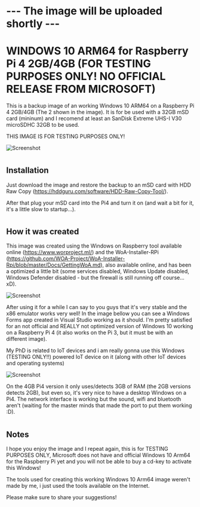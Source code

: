 # --- The image will be uploaded shortly ---

#
# WINDOWS 10 ARM64 for Raspberry Pi 4 2GB/4GB (FOR TESTING PURPOSES ONLY! NO OFFICIAL RELEASE FROM MICROSOFT)

This is a backup image of an working Windows 10 ARM64 on a Raspberry Pi 4 2GB/4GB (The 2 shown in the image). It is for be used with a 32GB mSD card (mininum) and I recomend at least an SanDisk Extreme UHS-I V30 microSDHC 32GB to be used. 

THIS IMAGE IS FOR TESTING PURPOSES ONLY!

![Screenshot](https://i.ibb.co/jMg1cX7/125549229-379558340051436-1087247185212036840-n.jpg)

#
#
## Installation

Just download the image and restore the backup to an mSD card with HDD Raw Copy (https://hddguru.com/software/HDD-Raw-Copy-Tool/).

After that plug your mSD card into the Pi4 and turn it on (and wait a bit for it, it's a little slow to startup...).

#
#
## How it was created

This image was created using the Windows on Raspberry tool available online (https://www.worproject.ml/) and the WoA-Installer-RPi (https://github.com/WOA-Project/WoA-Installer-Rpi/blob/master/Docs/GettingWoA.md), also available online, and has been a optimized a little bit (some services disabled, Windows Update disabled, Windows Defender disabled - but the firewall is still running off course... xD).

![Screenshot](https://i.ibb.co/Fn6TCfX/wor.jpg)

After using it for a while I can say to you guys that it's very stable and the x86 emulator works very well! In the image bellow you can see a Windows Forms app created in Visual Studio working as it should. I'm pretty satisfied for an not official and REALLY not optimized version of Windows 10 working on a Raspberry Pi 4 (it also works on the Pi 3, but it must be with an different image).

My PhD is related to IoT devices and i am really gonna use this Windows (TESTING ONLY!!) powered IoT device on it (along with other IoT devices and operating systems)

![Screenshot](https://i.ibb.co/BwxSvcH/123468020-360182455214655-664611567063342127-n.png)

On the 4GB Pi4 version it only uses/detects 3GB of RAM (the 2GB versions detects 2GB), but even so, it's very nice to have a desktop Windows on a Pi4. The network interface is working but the sound, wifi and bluetooth aren't (waiting for the master minds that made the port to put them working :D).

#
#
## Notes

I hope you enjoy the image and I repeat again, this is for TESTING PURPOSES ONLY, Microsoft does not have and official Windows 10 Arm64 for the Raspberry Pi yet and you will not be able to buy a cd-key to activate this Windows!

The tools used for creating this working Windows 10 Arm64 image weren't made by me, i just used the tools available on the Internet.


Please make sure to share your suggestions!
